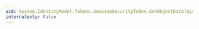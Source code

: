 ```yaml
---
uid: System.IdentityModel.Tokens.SessionSecurityToken.GetObjectData(System.Runtime.Serialization.SerializationInfo,System.Runtime.Serialization.StreamingContext)
internalonly: False
---
```

